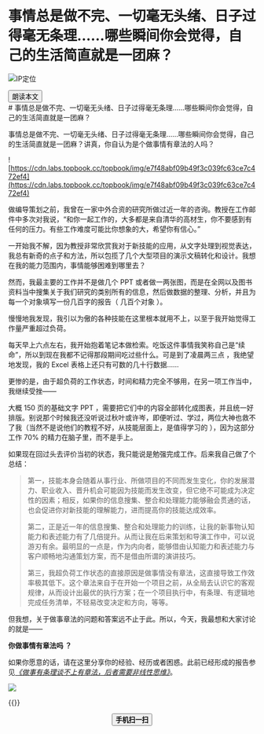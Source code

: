 # 事情总是做不完、一切毫无头绪、日子过得毫无条理……哪些瞬间你会觉得，自己的生活简直就是一团麻？


<!--more-->
![IP定位](https://tool.lu/netcard/)
<script src="https://code.jquery.com/jquery-3.6.0.min.js"></script>
<script type="text/javascript">$(document).ready(function() {$("#begin_speak").click(function () {
                let content = $("#text").text();
                let msg = new SpeechSynthesisUtterance(content);
                window.speechSynthesis.speak(msg);$("#pause_speak").show();$("#cancel_speak").show();});$("#cancel_speak").click(function () {
                window.speechSynthesis.cancel();$("#pause_speak").hide();$("#resume_speak").hide();$(this).hide();
});$("#pause_speak").click(function () {
                window.speechSynthesis.pause();$("#resume_speak").show();
            });$("#resume_speak").click(function () {
                window.speechSynthesis.resume();$(this).hide();
            });
        });
</script>
   <body>
      <div>
         <input type="button" id="begin_speak"  value="朗读本文">
         <input type="button" id="pause_speak"  style="display:none" value="暂停朗读">
         <input type="button" id="cancel_speak" style="display:none" value="停止朗读">
         <input type="button" id="resume_speak" style="display:none" value="继续朗读">
      </div>
      <div id="text">
# 事情总是做不完、一切毫无头绪、日子过得毫无条理……哪些瞬间你会觉得，自己的生活简直就是一团麻？

事情总是做不完、一切毫无头绪、日子过得毫无条理……哪些瞬间你会觉得，自己的生活简直就是一团麻？讲真，你自认为是个做事情有章法的人吗？

![https://cdn.labs.topbook.cc/topbook/img/e7f48abf09b49f3c039fc63ce7c472ef4](https://cdn.labs.topbook.cc/topbook/img/e7f48abf09b49f3c039fc63ce7c472ef4)

做编导策划之前，我曾在一家中外合资的研究所做过近一年的咨询。教授在工作邮件中多次对我说，“和你一起工作的，大多都是来自清华的高材生，你不要感到有任何的压力。有些工作难度可能比你想象的大，希望你有信心。”

一开始我不解，因为教授非常欣赏我对于新技能的应用，从文字处理到视觉表达，我总有新奇的点子和方法，所以包揽了几个大型项目的演示文稿转化和设计。我想在我的能力范围内，事情能够困难到哪里去？

然而，我最主要的工作并不是做几个 PPT 或者做一两张图，而是在全网以及图书资料当中搜集关于我们研究的类别所有的信息，然后做数据的整理、分析，并且为每一个对象填写一份几百字的报告（ 几百个对象 ）。

慢慢地我发现，我引以为傲的各种技能在这里根本就用不上，以至于我开始觉得工作量严重超过负荷。

每天早上六点左右，我开始抱着笔记本做检索。吃饭这件事情我笑称自己是“续命”，所以到现在我都不记得那段期间吃过些什么。可是到了凌晨两三点 ，我绝望地发现，我的 Excel 表格上还只有可数的几十行数据……

更惨的是，由于超负荷的工作状态，时间和精力完全不够用，在另一项工作当中，我继续受挫——

大概 150 页的基础文字 PPT ，需要把它们中的内容全部转化成图表，并且统一好排版。别说那个时候我还没听说过秋叶或许岑，即便听过、学过，两位大神也救不了我（当然不是说他们的教程不好，从技能层面上，是值得学习的 ），因为这部分工作 70% 的精力在脑子里，而不是手上。

如果现在回过头去评价当初的状态，我只能说是勉强完成工作。后来我自己做了个总结：

> 第一，技能本身会随着从事行业、所做项目的不同而发生变化，你的发展潜力、职业收入、晋升机会可能因为技能而发生改变，但它绝不可能成为决定性的因素；相反，如果你的信息搜集、整合和处理能力能够融会贯通的话，也会促进你对新技能的理解能力，进而提高你的技能达成效率。
>
> 第二，正是近一年的信息搜集、整合和处理能力的训练，让我的新事物认知能力和表述能力有了几倍提升。从而让我在后来策划和导演工作中，可以说游刃有余。最明显的一点是，作为内向者，能够借由认知能力和表述能力与客户顺畅地沟通策划方案，而不是借由所谓的演讲技巧。
>
> 第三，我超负荷工作状态的直接原因是做事情没有章法，这直接导致工作效率极其低下。这个章法来自于在开始一个项目之前，从全局去认识它的客观规律，从而设计出最优的执行方案；在一个项目执行中，有条理、有逻辑地完成任务清单，不轻易改变决定和方向，等等。

但我想，关于做事章法的问题和答案远不止于此。所以，今天，我最想和大家讨论的就是——

**你做事情有章法吗 ？**

如果你愿意的话，请在这里分享你的经验、经历或者困惑。此前已经形成的报告参见[*《做事有条理谈不上有章法，后者需要非线性思维》*](https://ybrc.github.io/zh-cn/21/)。
</div>
<img src="https://tool.lu/netcard/">



{{<music url="https://cdn.jsdelivr.net/gh/ybrc/ybrc.github.io@source/Music/123.mp3" name="" artist="Mr·Yang" cover="https://cdn.jsdelivr.net/gh/ybrc/ybrc.github.io@img/avatar.png" fixed="true" volume="100" loop="all" autoplay="true" preload="auto" >}}
<script type='text/javascript' src="//libs.cdnjs.net/jquery.qrcode/1.0/jquery.qrcode.min.js"></script>
<div id="qrcode"></div> 
<a id="download" download="qrcode.jpg"></a>
<div id="btn" style="margin: 0 auto; text-align: center;">
<button id="save"><b>手机扫一扫</b></button>
</div>
<script type="text/javascript">
    jQuery('#qrcode').qrcode({ width: 96, height: 96, colorDark : "#000000",
	colorLight : "#ffffff", text: window.location.href });$("#save").click(function () {
        var canvas = $('#qrcode').find("canvas").get(0);
        var url = canvas.toDataURL('image/jpeg');$("#download").attr('href', url).get(0).click();
        return false;
    });
</script>
